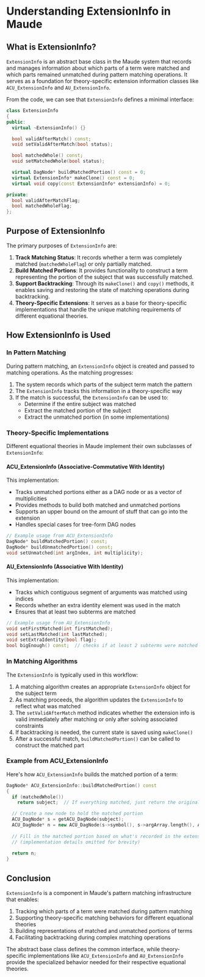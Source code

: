# Understanding ExtensionInfo in Maude

## What is ExtensionInfo?

`ExtensionInfo` is an abstract base class in the Maude system that records and manages information about which parts of a term were matched and which parts remained unmatched during pattern matching operations. It serves as a foundation for theory-specific extension information classes like `ACU_ExtensionInfo` and `AU_ExtensionInfo`.

From the code, we can see that `ExtensionInfo` defines a minimal interface:

```cpp
class ExtensionInfo
{
public:
  virtual ~ExtensionInfo() {}

  bool validAfterMatch() const;
  void setValidAfterMatch(bool status);

  bool matchedWhole() const;
  void setMatchedWhole(bool status);

  virtual DagNode* buildMatchedPortion() const = 0;
  virtual ExtensionInfo* makeClone() const = 0;
  virtual void copy(const ExtensionInfo* extensionInfo) = 0;

private:
  bool validAfterMatchFlag;
  bool matchedWholeFlag;
};
```

## Purpose of ExtensionInfo

The primary purposes of `ExtensionInfo` are:

1. **Track Matching Status**: It records whether a term was completely matched (`matchedWholeFlag`) or only partially matched.
2. **Build Matched Portions**: It provides functionality to construct a term representing the portion of the subject that was successfully matched.
3. **Support Backtracking**: Through its `makeClone()` and `copy()` methods, it enables saving and restoring the state of matching operations during backtracking.
4. **Theory-Specific Extensions**: It serves as a base for theory-specific implementations that handle the unique matching requirements of different equational theories.

## How ExtensionInfo is Used

### In Pattern Matching

During pattern matching, an `ExtensionInfo` object is created and passed to matching operations. As the matching progresses:

1. The system records which parts of the subject term match the pattern
2. The `ExtensionInfo` tracks this information in a theory-specific way
3. If the match is successful, the `ExtensionInfo` can be used to:
   - Determine if the entire subject was matched
   - Extract the matched portion of the subject
   - Extract the unmatched portion (in some implementations)

### Theory-Specific Implementations

Different equational theories in Maude implement their own subclasses of `ExtensionInfo`:

#### ACU_ExtensionInfo (Associative-Commutative With Identity)

This implementation:

- Tracks unmatched portions either as a DAG node or as a vector of multiplicities
- Provides methods to build both matched and unmatched portions
- Supports an upper bound on the amount of stuff that can go into the extension
- Handles special cases for tree-form DAG nodes

```cpp
// Example usage from ACU_ExtensionInfo
DagNode* buildMatchedPortion() const;
DagNode* buildUnmatchedPortion() const;
void setUnmatched(int argIndex, int multiplicity);
```

#### AU_ExtensionInfo (Associative With Identity)

This implementation:

- Tracks which contiguous segment of arguments was matched using indices
- Records whether an extra identity element was used in the match
- Ensures that at least two subterms are matched

```cpp
// Example usage from AU_ExtensionInfo
void setFirstMatched(int firstMatched);
void setLastMatched(int lastMatched);
void setExtraIdentity(bool flag);
bool bigEnough() const;  // checks if at least 2 subterms were matched
```

### In Matching Algorithms

The `ExtensionInfo` is typically used in this workflow:

1. A matching algorithm creates an appropriate `ExtensionInfo` object for the subject term
2. As matching proceeds, the algorithm updates the `ExtensionInfo` to reflect what was matched
3. The `setValidAfterMatch` method indicates whether the extension info is valid immediately after matching or only after solving associated constraints
4. If backtracking is needed, the current state is saved using `makeClone()`
5. After a successful match, `buildMatchedPortion()` can be called to construct the matched part

### Example from ACU_ExtensionInfo

Here's how `ACU_ExtensionInfo` builds the matched portion of a term:

```cpp
DagNode* ACU_ExtensionInfo::buildMatchedPortion() const
{
  if (matchedWhole())
    return subject;  // If everything matched, just return the original subject

  // Create a new node to hold the matched portion
  ACU_DagNode* s = getACU_DagNode(subject);
  ACU_DagNode* n = new ACU_DagNode(s->symbol(), s->argArray.length(), ACU_DagNode::ASSIGNMENT);
  
  // Fill in the matched portion based on what's recorded in the extension info
  // (implementation details omitted for brevity)
  
  return n;
}
```

## Conclusion

`ExtensionInfo` is a component in Maude's pattern matching infrastructure that enables:

1. Tracking which parts of a term were matched during pattern matching
2. Supporting theory-specific matching behaviors for different equational theories
3. Building representations of matched and unmatched portions of terms
4. Facilitating backtracking during complex matching operations

The abstract base class defines the common interface, while theory-specific implementations like `ACU_ExtensionInfo` and `AU_ExtensionInfo` provide the specialized behavior needed for their respective equational theories.
